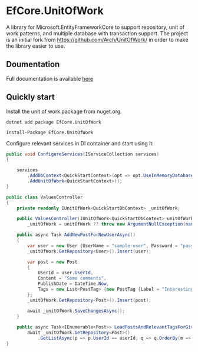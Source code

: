 
# EfCore.UnitOfWork
A library for Microsoft.EntityFrameworkCore to support repository, unit of work patterns, and multiple database with transaction support. The project is an initial fork from https://github.com/Arch/UnitOfWork/ in order to make the library easier to use.

## Doumentation

Full documentation is available [here](https://github.com/moattarwork/UnitOfWork/wiki)

## Quickly start

Install the unit of work package from nuget.org.

```shell
dotnet add package EfCore.UnitOfWork
```

```shell
Install-Package EfCore.UnitOfWork
```

Configure relevant services in DI container and start using it:

```csharp
public void ConfigureServices(IServiceCollection services)
{

    services
        .AddDbContext<QuickStartContext>(opt => opt.UseInMemoryDatabase())
        .AddUnitOfWork<QuickStartContext>();
}

public class ValuesController
{
    private readonly IUnitOfWork<QuickStartDbContext> _unitOfWork;

    public ValuesController(IUnitOfWork<QuickStartDbContext> unitOfWork) =>
        _unitOfWork = unitOfWork ?? throw new ArgumentNullException(nameof(unitOfWork));

    public async Task AddNewPostForNewUserAsync()
    {
        var user = new User {UserName = "sample-user", Password = "password"};
        _unitOfWork.GetRepository<User>().Insert(user);

        var post = new Post
        {
            UserId = user.UserId,
            Content = "Some comments",
            PublishDate = DateTime.Now,
            Tags = new List<PostTag> {new PostTag {Label = "Interesting"}, new PostTag {Label = "Social"}}
        };
        _unitOfWork.GetRepository<Post>().Insert(post);

        await _unitOfWork.SaveChangesAsync();
    }        
    
    public async Task<IEnumerable<Post>> LoadPostsAndRelevantTagsForGivenUser(int userId) =>
        await _unitOfWork.GetRepository<Post>()
            .GetListAsync(p => p.UserId == userId, q => q.OrderBy(m => m.PublishDate).Include(m => m.Tags));
}

```
